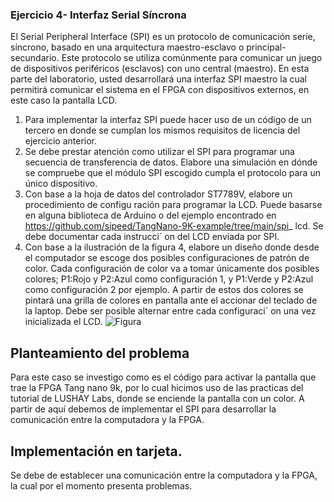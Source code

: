 ###  Ejercicio 4- Interfaz Serial Síncrona
El Serial Peripheral Interface (SPI) es un protocolo de comunicación serie, síncrono, basado en
 una arquitectura maestro-esclavo o principal-secundario. Este protocolo se utiliza comúnmente
 para comunicar un juego de dispositivos periféricos (esclavos) con uno central (maestro). En esta
 parte del laboratorio, usted desarrollará una interfaz SPI maestro la cual permitirá comunicar el
 sistema en el FPGA con dispositivos externos, en este caso la pantalla LCD.

1.  Para implementar la interfaz SPI puede hacer uso de un código de un tercero en donde se
 cumplan los mismos requisitos de licencia del ejercicio anterior.
2.  Se debe prestar atención como utilizar el SPI para programar una secuencia de transferencia
 de datos. Elabore una simulación en dónde se compruebe que el módulo SPI escogido cumpla
 el protocolo para un único dispositivo.
3.  Con base a la hoja de datos del controlador ST7789V, elabore un procedimiento de configu
ración para programar la LCD. Puede basarse en alguna biblioteca de Arduino o del ejemplo
 encontrado en https://github.com/sipeed/TangNano-9K-example/tree/main/spi_
 lcd. Se debe documentar cada instrucci´ on del LCD enviada por SPI.
4. Con base a la ilustración de la figura 4, elabore un diseño donde desde el computador se
 escoge dos posibles configuraciones de patrón de color. Cada configuración de color va a
 tomar únicamente dos posibles colores; P1:Rojo y P2:Azul como configuración 1, y P1:Verde
 y P2:Azul como configuración 2 por ejemplo. A partir de estos dos colores se pintará una
 grilla de colores en pantalla ante el accionar del teclado de la laptop. Debe ser posible
 alternar entre cada configuraci´ on una vez inicializada el LCD.
![Figura]()

## Planteamiento del problema
Para este caso se investigo como es el código para activar la pantalla que trae la FPGA Tang nano 9k, por lo cual hicimos uso de las practicas del tutorial de LUSHAY Labs, donde se enciende la pantalla con un color. A partir de aquí debemos de implementar el SPI para desarrollar la comunicación entre la computadora y la FPGA.

## Implementación en tarjeta. 
Se debe de establecer una comunicación entre la computadora y la FPGA, la cual por el momento presenta problemas. 


